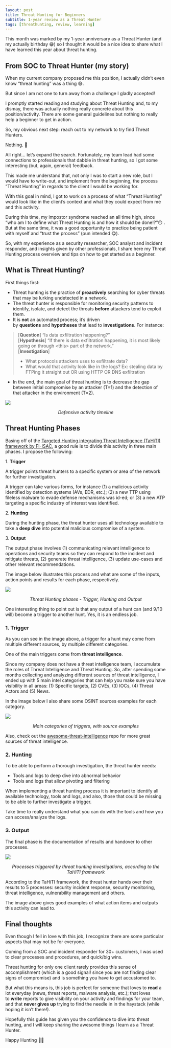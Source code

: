 ```yaml
---
layout: post
title: Threat Hunting for Beginners
subtitle: 1-year review as a Threat Hunter
tags: [threathunting, review, learning]
---
```

 
This month was marked by my 1-year anniversary as a Threat Hunter (and my actually birthday 😁) so I thought it would be a nice idea to share what I have learned this year about threat hunting.
  

## From SOC to Threat Hunter (my story)

When my current company proposed me this position, I actually didn’t even know “threat hunting” was a thing 😅.

But since I am not one to turn away from a challenge I gladly accepted!

I promptly started reading and studying about Threat Hunting and, to my dismay, there was actually nothing really concrete about this position/activity. There are some general guidelines but nothing to really help a beginner to get in action.

So, my obvious next step: reach out to my network to try find Threat Hunters.

Nothing. 😬

All right... let’s expand the search. Fortunately, my team lead had some connections to professionals that dabble in threat hunting, so I got some interesting (but, again, general) feedback.

This made me understand that, not only I was to start a new role, but I would have to write-out, and implement from the beginning, the process “Threat Hunting” in regards to the client I would be working for.

  

With this goal in mind, I got to work on a process of what “Threat Hunting” would look like in the client’s context and what they could expect from me and this activity.

During this time, my impostor syndrome reached an all time high, since “who am I to define what Threat Hunting is and how it should be done!?”😶 . But at the same time, it was a good opportunity to practice being patient with myself and “trust the process” (pun intended 😋).

  

So, with my experience as a security researcher, SOC analyst and incident responder, and insights given by other professionals, I share here my Threat Hunting process overview and tips on how to get started as a beginner.

  
## What is Threat Hunting?

First things first:

- Threat hunting is the practice of **proactively** searching for cyber threats that may be lurking undetected in a network.
- The threat hunter is responsible for monitoring security patterns to identify, isolate, and detect the threats **before** attackers tend to exploit them.
- It is **not** an automated process; it’s driven by **questions** and **hypotheses** that lead to **investigations**. For instance:
    

> \[**Question**\] “Is data exfiltration happening?”  
> \[**Hypothesis**\] “If there is data exfiltration happening, it is most likely going on through \<this\> part of the network.”  
> \[**Investigation**\]   
> 
> - What protocols attackers uses to exfiltrate data?
> - What would that activity look like in the logs? Ex: stealing data by FTPing it straight out OR using HTTP OR DNS exfiltration

- In the end, the main goal of threat hunting is to decrease the gap between initial compromise by an attacker (T=1) and the detection of that attacker in the environment (T=2).

![](/assets/img/th-1-timeline.png)  
<p style="text-align: center;"><i>Defensive activity timeline</i></p>
  
  

## Threat Hunting Phases

Basing off of the [Targeted Hunting integrating Threat Intelligence (TaHiTI) framework by FI-ISAC](https://www.betaalvereniging.nl/en/safety/tahiti/ "https://www.betaalvereniging.nl/en/safety/tahiti/"), a good rule is to divide this activity in three main phases. I propose the following:

1\. **Trigger**

A trigger points threat hunters to a specific system or area of the network for further investigation. 

A trigger can take various forms, for instance (1) a malicious activity identified by detection systems (AVs, EDR, etc.); (2) a new TTP using fileless malware to evade defense mechanisms was id-ed; or (3) a new ATP targeting a specific industry of interest was identified.  

2\. **Hunting**

During the hunting phase, the threat hunter uses all technology available to take a **deep dive** into potential malicious compromise of a system.

3\. **Output**

The output phase involves (1) communicating relevant intelligence to operations and security teams so they can respond to the incident and mitigate threats, (2) generate threat intelligence, (3) update use-cases and other relevant recommendations.

  

The image below illustrates this process and what are some of the inputs, action points and results for each phase, respectively.

![](/assets/img/th-2-phases.png)
<p style="text-align: center;"><i>Threat Hunting phases - Trigger, Hunting and Output</i></p>    

One interesting thing to point out is that any output of a hunt can (and 9/10 will) become a trigger to another hunt. Yes, it is an endless job.

  

### 1\. Trigger

As you can see in the image above, a trigger for a hunt may come from multiple different sources, by multiple different categories.

One of the main triggers come from **threat intelligence**.

Since my company does not have a threat intelligence team, I accumulate the roles of Threat Intelligence and Threat Hunting. So, after spending some months collecting and analyzing different sources of threat intelligence, I ended up with 5 main intel categories that can help you make sure you have visibility in all areas: (1) Specific targets, (2) CVEs, (3) IOCs, (4) Threat Actors and (5) News.

In the image below I also share some OSINT sources examples for each category.

![](/assets/img/th-3-triggers.png)    
<p style="text-align: center;"><i>Main categories of triggers, with source examples</i></p>
  

Also, check out the [awesome-threat-intelligence](https://github.com/hslatman/awesome-threat-intelligence "https://github.com/hslatman/awesome-threat-intelligence") repo for more great sources of threat intelligence.  

  

### 2\. Hunting

To be able to perform a thorough investigation, the threat hunter needs:

- Tools and logs to deep dive into abnormal behavior
- Tools and logs that allow pivoting and filtering

When implementing a threat hunting process it is important to identify all available technology, tools and logs, and also, those that could be missing to be able to further investigate a trigger.

Take time to really understand what you can do with the tools and how you can access/analyze the logs.

  

### 3\. Output

The final phase is the documentation of results and handover to other processes.

![](/assets/img/th-4-output.png)
<p style="text-align: center;"><i>Processes triggered by threat hunting investigations, according to the TaHiTI framework</i></p>    

According to the TaHiTI framework, the threat hunter hands over their results to 5 processes: security incident response, security monitoring, threat intelligence, vulnerability management and others.

The image above gives good examples of what action items and outputs this activity can lead to.

  

## Final thoughts

Even though I fell in love with this job, I recognize there are some particular aspects that may not be for everyone.

Coming from a SOC and incident responder for 30+ customers, I was used to clear processes and procedures, and quick/big wins. 

Threat hunting for only one client rarely provides this sense of accomplishment (which is a good signal! since you are not finding clear signs of compromise) and is something you have to get accustomed to.

But what this means is, this job is perfect for someone that loves to **read** a lot everyday (news, threat reports, malware analysis, etc.); that loves to **write** reports to give visibility on your activity and findings for your team, and that **never gives up** trying to find the needle in in the haystack (while hoping it isn’t there!).

  

Hopefully this guide has given you the confidence to dive into threat hunting, and I will keep sharing the awesome things I learn as a Threat Hunter.

  

Happy Hunting 🕵️‍♀️
